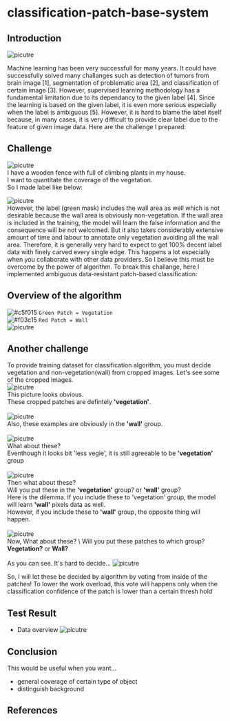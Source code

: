 # classification-patch-base-system

## Introduction
![picutre](https://github.com/boguss1225/classification-patch-base/blob/main/screenshot/result_overview1.png)

Machine learning has been very successfull for many years. It could have successfully solved many challanges such as detection of tumors from brain image [1], segmentation of problematic area [2], and classification of certain image [3]. However, supervised learning methodology has a fundamental limitation due to its dependancy to the given label [4]. Since the learning is based on the given label, it is even more serious especially when the label is ambiguous [5]. However, it is hard to blame the label itself because, in many cases, it is very difficult to provide clear label due to the feature of given image data. Here are the challenge I prepared:

## Challenge

![picutre](https://github.com/boguss1225/classification-patch-base/blob/main/screenshot/original_img.png) \
I have a wooden fence with full of climbing plants in my house. \
I want to quantitate the coverage of the vegetation. \
So I made label like below:

![picutre](https://github.com/boguss1225/classification-patch-base/blob/main/screenshot/lable_img.png) \
However, the label (green mask) includes the wall area as well which is not desirable because the wall area is obviously non-vegetation. If the wall area is included in the training, the model will learn the false information and the consequence will be not welcomed. But it also takes considerably extensive amount of time and labour to annotate only vegetation avoiding all the wall area. Therefore, it is generally very hard to expect to get 100% decent label data with finely carved every single edge. This happens a lot especially when you collaborate with other data providers. So I believe this must be overcome by the power of algorithm. To break this challange, here I implemented ambiguous data-resistant patch-based classification:

## Overview of the algorithm
![#c5f015](https://placehold.co/15x15/c5f015/c5f015.png) `Green Patch = Vegetation` \
![#f03c15](https://placehold.co/15x15/f03c15/f03c15.png) `Red Patch = Wall` \
![picutre](https://github.com/boguss1225/classification-patch-base/blob/main/screenshot/classify_example.gif)

## Another challenge
To provide training dataset for classification algorithm, you must decide vegetation and non-vegetation(wall) from cropped images. Let's see some of the cropped images. \
![picutre](https://github.com/boguss1225/classification-patch-base/blob/main/screenshot/type1.png) \
This picture looks obvious. \
These cropped patches are defintely **'vegetation'**. \
\
![picutre](https://github.com/boguss1225/classification-patch-base/blob/main/screenshot/background.png) \
Also, these examples are obviously in the **'wall'** group. \
\
![picutre](https://github.com/boguss1225/classification-patch-base/blob/main/screenshot/type2.png) \
What about these? \
Eventhough it looks bit 'less vegie', it is still agreeable to be **'vegetation'** group \
\
![picutre](https://github.com/boguss1225/classification-patch-base/blob/main/screenshot/type3.png) \
Then what about these? \
Will you put these in the **'vegetation'** group? or **'wall'** group? \
Here is the dilemma. If you include these to 'vegetation' group, the model will learn **'wall'** pixels data as well.\
However, if you include these to **'wall'** group, the opposite thing will happen. \
\
![picutre](https://github.com/boguss1225/classification-patch-base/blob/main/screenshot/type4.png) \
Now, What about these? \ 
Will you put these patches to which group? **Vegetation?** or **Wall?** \
\
As you can see. It's hard to decide...
![picutre](https://github.com/boguss1225/classification-patch-base/blob/main/screenshot/meme.png)

So, I will let these be decided by algorithm by voting from inside of the patches!
To lower the work overload, this vote will happens only when the classification confidence of the patch is lower than a certain thresh hold


## Test Result
* Data overview
![picutre](https://github.com/boguss1225/classification-patch-base/blob/main/screenshot/results_list.png)

## Conclusion
This would be useful when you want...
* general coverage of certain type of object
* distinguish background

## References
